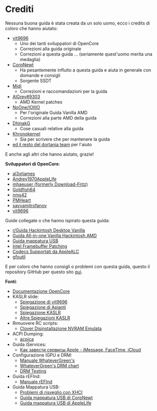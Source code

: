 # Crediti

Nessuna buona guida è stata creata da un solo uomo, ecco i credits di coloro che hanno aiutato:

* [vit9696](https://github.com/vit9696)
  * Uno dei tanti sviluppatori di OpenCore
  * Correzioni alla guida originale
  * Correzioni a questa guida ... (seriamente quest'uomo merita una medaglia)
* [CorpNewt](https://github.com/corpnewt)
  * Ha pesantemente influito a questa guida e aiuta in generale con domande e consigli
  * Sorgente SSDT
* [Midi](https://github.com/midi1996)
  * Correzioni e raccomandazioni per la guida
* [AlGrey#9303](https://amd-osx.com/forum/memberlist.php?mode=viewprofile&u=10918&sid=e0feb8a14a97be482d2fd68dbc268f97)
  * AMD Kernel patches
* [NoOne/IOIIIO](https://github.com/IOIIIO)
  * Per l'originale Guida Vanilla AMD
  * Correzioni alla parte AMD della guida
* [DhinakG](https://github.com/dhinakg)
  * Cose casuali relative alla guida
* [Khronokernel](https://github.com/khronokernel)
  * Sia per scrivere che per mantenere la guida
* [ed il resto del dortania team](https://github.com/dortania) per l'aiuto
  
E anche agli altri che hanno aiutato, grazie!

**Sviluppatori di OpenCore**:

* [al3xtjames](https://github.com/al3xtjames)
* [Andrey1970AppleLife](https://github.com/Andrey1970AppleLife)
* [mhaeuser (formerly Download-Fritz)](https://github.com/mhaeuser)
* [Goldfish64](https://github.com/Goldfish64)
* [nms42](https://github.com/nms42)
* [PMHeart](https://github.com/PMHeart)
* [savvamitrofanov](https://github.com/savvamitrofanov)
* [vit9696](https://github.com/vit9696)

Guide collegate o che hanno ispirato questa guida:

* [r/Guida Hackintosh Desktop Vanilla](https://hackintosh.gitbook.io/-r-hackintosh-vanilla-desktop-guide/)
* [Guida All-in-one Vanilla Hackintosh AMD](https://github.com/doesprintfwork/All-in-one-Vanilla-AMD-Hackintosh-Guide)
* [Guida mappatura USB](https://dortania.github.io/OpenCore-Post-Install/usb/)
* [Intel Framebuffer Patching](https://github.com/acidanthera/WhateverGreen/blob/master/Manual/FAQ.IntelHD.en.md)
* [Codecs Supportati da AppleALC](https://github.com/acidanthera/AppleALC/wiki/Supported-codecs)
* [gfxutil](https://github.com/acidanthera/gfxutil/releases)

E per coloro che hanno consigli o problemi con questa guida, questo il repository GitHub per questo sito [qui](https://github.com/macos86/OpenCore-Install-Guide).

**Fonti**:

* [Documentazione OpenCore](https://github.com/acidanthera/OpenCorePkg/tree/master/Docs)
* KASLR slide:
  * [Spiegazione di vit9696](https://www.insanelymac.com/forum/topic/331381-aptiomemoryfix/?do=findComment&comment=2564269)
  * [Spiegazione di Apianti](https://www.reddit.com/r/hackintosh/comments/cfjyla/i_unleashed_a_plague_upon_you_guys_and_i_am_sorry/)
  * [Spiegazione KASLR](https://lwn.net/Articles/569635/)
  * [Altre Spiegazioni KASLR](https://www.blackhat.com/docs/us-16/materials/us-16-Jang-Breaking-Kernel-Address-Space-Layout-Randomization-KASLR-With-Intel-TSX.pdf)
* Rimuovere RC scripts:
  * [Clover Disinstallazione NVRAM Emulata](https://www.tonymacx86.com/resources/clover-emulated-nvram-uninstaller.368/)
* ACPI Dumping:
  * [acpica](https://github.com/acpica/acpica/tree/master/source/tools/acpidump)
* Guida iServices:
  * [Как завести сервисы Apple - iMessage, FaceTime, iCloud](https://applelife.ru/threads/nastrojka-app-store-imessage-facetime-i-icloud.40790/page-219#post-727913)
* Configurazione IGPU e DRM:
  * [Manuale WhateverGreen's](https://github.com/acidanthera/WhateverGreen/blob/master/Manual/FAQ.IntelHD.en.md)
  * [WhateverGreen's DRM chart](https://github.com/acidanthera/WhateverGreen/blob/master/Manual/FAQ.Chart.md)
  * [DRM Testing](https://applelife.ru/threads/proigryvanie-zaschischjonnogo-kontenta-na-raznom-oborudovanii.1349123/page-67#post-846582)
* Guida rEFInd:
  * [Manuale rEFInd](https://www.rodsbooks.com/refind/)
* Guida Mappatura USB:
  * [Problemi di risveglio con XHCI](https://osy.gitbook.io/hac-mini-guide/details/usb-fix)
  * [Guida mappatura USB di CorpNewt](https://dortania.github.io/OpenCore-Post-Install/usb/)
  * [Guida mappatura USB di AppleLife](https://applelife.ru/threads/nastrojka-usb-v-10-11-10-15.627190/)
